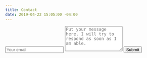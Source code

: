 ```yaml
---
title: Contact
date: 2019-04-22 15:05:00 -04:00
---
```


<form method="POST" action="https://formspree.io/contact@papertinker.com">
  <input type="email" name="email" placeholder="Your email">
  <textarea style="height: 6em;" name="message" placeholder="Put your message here. I will try to respond as soon as I am able."></textarea>
  <button style="margin: 0 auto;" type="submit">Submit</button>
</form>
